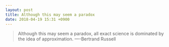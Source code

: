```yaml
---
layout: post
title: Although this may seem a paradox
date: 2018-04-19 15:31 +0900
---
```


> Although this may seem a paradox, all exact science is dominated by the idea of approximation.
—-Bertrand Russell